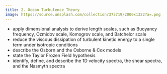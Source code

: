 ```yaml
---
title: 2. Ocean Turbulence Theory
image: https://source.unsplash.com/collection/375719/2000x1322?a=.png
---
```


* apply dimensional analysis to derive length scales, such as Buoyancy frequency, Ozmidov scale, Komogrov scale, and Batchelor scale
* reduce the viscous dissipation of turbulent kinetic energy to a single term under isotropic conditions 
* describe the Osborn and the Osborne & Cox models 
* state the Taylor Frozen Field hypothesis
* identify, define, and describe the 1D velocity spectra, the shear spectra, and the Nasmyth spectra
